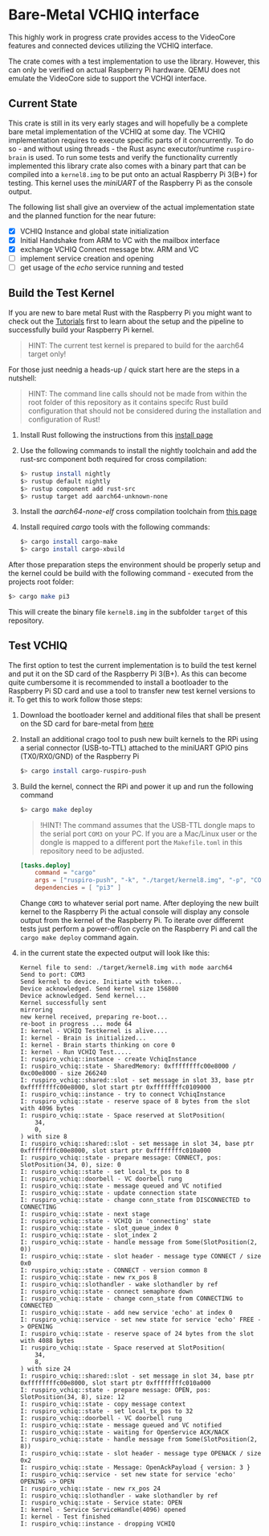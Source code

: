 # Bare-Metal VCHIQ interface

This highly work in progress crate provides access to the VideoCore features and connected devices utilizing the VCHIQ interface.

The crate comes with a test implementation to use the library. However, this can only be verified on actual Raspberry Pi hardware. QEMU does not emulate the VideoCore side to support the VCHQI interface.

## Current State

This crate is still in its very early stages and will hopefully be a complete bare metal implementation of the VCHIQ at some day. The VCHIQ implementation requires to execute specific parts of it concurrently. To do so - and without using threads - the Rust async executor/runtime `ruspiro-brain` is used. To run some tests and verify the functionality currently implemented this library crate also comes with a binary part that can be compiled into a `kernel8.img` to be put onto an actual Raspberry Pi 3(B+) for testing. This kernel uses the *miniUART* of the Raspberry Pi as the console output.

The following list shall give an overview of the actual implementation state and the planned function for the near future:

- [x] VCHIQ Instance and global state initialization
- [x] Initial Handshake from ARM to VC with the mailbox interface
- [x] exchange VCHIQ Connect message btw. ARM and VC
- [ ] implement service creation and opening
- [ ] get usage of the *echo* service running and tested

## Build the Test Kernel

If you are new to bare metal Rust with the Raspberry Pi you might want to check out the [Tutorials](https://github.com/RusPiRo/ruspiro-tutorials) first to learn about the setup and the pipeline to successfully build your Raspberry Pi kernel.

> HINT: The current test kernel is prepared to build for the aarch64 target only!

For those just neednig a heads-up / quick start here are the steps in a nutshell:

> HINT: The command line calls should not be made from within the root folder of this repository as it contains specifc Rust build configuration that should not be considered during the installation and configuration of Rust!

1. Install Rust following the instructions from this [install page](https://www.rust-lang.org/tools/install)

2. Use the following commands to install the nightly toolchain and add the rust-src component both required for cross compilation:

    ```bash
    $> rustup install nightly
    $> rustup default nightly
    $> rustup component add rust-src
    $> rustup target add aarch64-unknown-none
    ```

3. Install the *aarch64-none-elf* cross compilation toolchain from [this page](https://developer.arm.com/tools-and-software/open-source-software/developer-tools/gnu-toolchain/gnu-a/downloads)

4. Install required *cargo* tools with the following commands:

    ```bash
    $> cargo install cargo-make
    $> cargo install cargo-xbuild
    ```

After those preparation steps the environment should be properly setup and the kernel could be build with the following command - executed from the projects root folder:

```bash
$> cargo make pi3
```

This will create the binary file `kernel8.img` in the subfolder `target` of this repository.

## Test VCHIQ

The first option to test the current implementation is to build the test kernel and put it on the SD card of the Raspberry Pi 3(B+). As this can become quite cumbersome it is recommended to install a bootloader to the Raspberry Pi SD card and use a tool to transfer new test kernel versions to it. To get this to work follow those steps:

1. Download the bootloader kernel and additional files that shall be present on the SD card for bare-metal from [here](https://github.com/RusPiRo/ruspiro-tutorials/tree/master/RPi)

2. Install an additional crago tool to push new built kernels to the RPi using a serial connector (USB-to-TTL) attached to the miniUART GPIO pins (TX0/RX0/GND) of the Raspberry Pi

    ```bash
    $> cargo install cargo-ruspiro-push
    ```

3. Build the kernel, connect the RPi and power it up and run the following command

    ```bash
    $> cargo make deploy
    ```

    > !HINT! The command assumes that the USB-TTL dongle maps to the serial port `COM3` on your PC. If you are a Mac/Linux user or the dongle is mapped to a different port the `Makefile.toml` in this repository need to be adjusted.

    ```toml
    [tasks.deploy]
        command = "cargo"
        args = ["ruspiro-push", "-k", "./target/kernel8.img", "-p", "COM3"]
        dependencies = [ "pi3" ]
    ```

    Change `COM3` to whatever serial port name. After deploying the new built kernel to the Raspberry Pi the actual console will display any console output from the kernel of the Raspberry Pi. To iterate over differemt tests just perform a power-off/on cycle on the Raspberry Pi and call the `cargo make deploy` command again.

4. in the current state the expected output will look like this:

    ```text
    Kernel file to send: ./target/kernel8.img with mode aarch64
    Send to port: COM3
    Send kernel to device. Initiate with token...
    Device acknowledged. Send kernel size 156800
    Device acknowledged. Send kernel...
    Kernel successfully sent
    mirroring
    new kernel received, preparing re-boot...
    re-boot in progress ... mode 64
    I: kernel - VCHIQ Testkernel is alive....
    I: kernel - Brain is initialized...
    I: kernel - Brain starts thinking on core 0
    I: kernel - Run VCHIQ Test.....
    I: ruspiro_vchiq::instance - create VchiqInstance
    I: ruspiro_vchiq::state - SharedMemory: 0xffffffffc00e8000 / 0xc00e8000 - size 266240
    I: ruspiro_vchiq::shared::slot - set message in slot 33, base ptr 0xffffffffc00e8000, slot start ptr 0xffffffffc0109000
    I: ruspiro_vchiq::instance - try to connect VchiqInstance
    I: ruspiro_vchiq::state - reserve space of 8 bytes from the slot  with 4096 bytes
    I: ruspiro_vchiq::state - Space reserved at SlotPosition(
        34,
        0,
    ) with size 8
    I: ruspiro_vchiq::shared::slot - set message in slot 34, base ptr 0xffffffffc00e8000, slot start ptr 0xffffffffc010a000
    I: ruspiro_vchiq::state - prepare message: CONNECT, pos: SlotPosition(34, 0), size: 0
    I: ruspiro_vchiq::state - set local_tx_pos to 8
    I: ruspiro_vchiq::doorbell - VC doorbell rung
    I: ruspiro_vchiq::state - message queued and VC notified
    I: ruspiro_vchiq::state - update connection state
    I: ruspiro_vchiq::state - change conn_state from DISCONNECTED to CONNECTING
    I: ruspiro_vchiq::state - next stage
    I: ruspiro_vchiq::state - VCHIQ in 'connecting' state
    I: ruspiro_vchiq::state - slot_queue_index 0
    I: ruspiro_vchiq::state - slot_index 2
    I: ruspiro_vchiq::state - handle message from Some(SlotPosition(2, 0))
    I: ruspiro_vchiq::state - slot header - message type CONNECT / size 0x0
    I: ruspiro_vchiq::state - CONNECT - version common 8
    I: ruspiro_vchiq::state - new rx_pos 8
    I: ruspiro_vchiq::slothandler - wake slothandler by ref
    I: ruspiro_vchiq::state - connect semaphore down
    I: ruspiro_vchiq::state - change conn_state from CONNECTING to CONNECTED
    I: ruspiro_vchiq::state - add new service 'echo' at index 0
    I: ruspiro_vchiq::service - set new state for service 'echo' FREE -> OPENING
    I: ruspiro_vchiq::state - reserve space of 24 bytes from the slot  with 4088 bytes
    I: ruspiro_vchiq::state - Space reserved at SlotPosition(
        34,
        8,
    ) with size 24
    I: ruspiro_vchiq::shared::slot - set message in slot 34, base ptr 0xffffffffc00e8000, slot start ptr 0xffffffffc010a000
    I: ruspiro_vchiq::state - prepare message: OPEN, pos: SlotPosition(34, 8), size: 12
    I: ruspiro_vchiq::state - copy message context
    I: ruspiro_vchiq::state - set local_tx_pos to 32
    I: ruspiro_vchiq::doorbell - VC doorbell rung
    I: ruspiro_vchiq::state - message queued and VC notified
    I: ruspiro_vchiq::state - waiting for OpenService ACK/NACK
    I: ruspiro_vchiq::state - handle message from Some(SlotPosition(2, 8))
    I: ruspiro_vchiq::state - slot header - message type OPENACK / size 0x2
    I: ruspiro_vchiq::state - Message: OpenAckPayload { version: 3 }
    I: ruspiro_vchiq::service - set new state for service 'echo' OPENING -> OPEN
    I: ruspiro_vchiq::state - new rx_pos 24
    I: ruspiro_vchiq::slothandler - wake slothandler by ref
    I: ruspiro_vchiq::state - Service state: OPEN
    I: kernel - Service ServiceHandle(4096) opened
    I: kernel - Test finished
    I: ruspiro_vchiq::instance - dropping VCHIQ
    ```